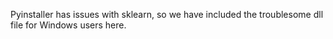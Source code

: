 Pyinstaller has issues with sklearn, so we have included the troublesome dll file for Windows users here.